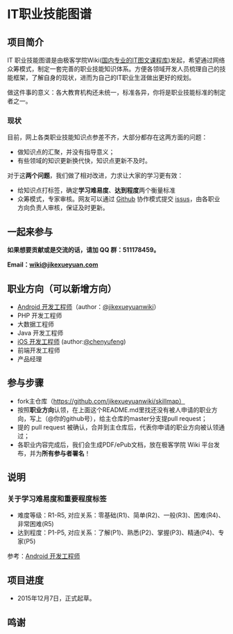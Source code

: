 # IT职业技能图谱

## 项目简介

IT 职业技能图谱是由极客学院Wiki([国内专业的IT图文课程库](http://wiki.jikexueyuan.com))发起，希望通过网络众筹模式，制定一套完善的职业技能知识体系。方便各领域开发人员梳理自己的技能框架，了解自身的现状，进而为自己的IT职业生涯做出更好的规划。

做这件事的意义：各大教育机构还未统一，标准各异，你将是职业技能标准的制定者之一。

### 现状

目前，网上各类职业技能知识点参差不齐，大部分都存在这两方面的问题：

- 做知识点的汇聚，并没有指导意义；
- 有些领域的知识更新换代快，知识点更新不及时。

对于这**两个问题**，我们做了相对改进，力求让大家的学习更有效：

- 给知识点打标签，确定**学习难易度**、**达到程度**两个衡量标准
- 众筹模式，专家审核。网友可以通过 [Github](https://github.com) 协作模式提交 [issus](https://github.com/jikexueyuanwiki/skillmap/issues)，由各职业方向负责人审核，保证及时更新。

## 一起来参与

**如果想要贡献或是交流的话，请加 QQ 群：511178459。**

**Email：wiki@jikexueyuan.com**

## 职业方向（可以新增方向）

- [Android 开发工程师](android.md)（author：[@jikexueyuanwiki](https://github.com/jikexueyuanwiki)）
- PHP 开发工程师
- 大数据工程师
- Java 开发工程师
- [iOS 开发工程师](iOS.md) (author:[@chenyufeng](https://github.com/chenyufeng1991))
- 前端开发工程师
- 产品经理

## 参与步骤

- fork主仓库（https://github.com/jikexueyuanwiki/skillmap）
- 按照**职业方向**认领，在上面这个README.md里找还没有被人申请的职业方向，写上（@你的github号），给主仓库的master分支提pull request；
- 提的 pull request 被确认，合并到主仓库后，代表你申请的职业方向被认领通过；
- 各职业内容完成后，我们会生成PDF/ePub文档，放在极客学院 Wiki 平台发布，并为**所有参与者署名**！

## 说明

### 关于学习难易度和重要程度标签

- 难度等级：R1-R5, 对应关系：零基础(R1)、简单(R2)、一般(R3)、困难(R4)、非常困难(R5)
- 达到程度：P1-P5, 对应关系：了解(P1)、熟悉(P2)、掌握(P3)、精通(P4)、专家(P5)
    
参考：[Android 开发工程师](android.md)

## 项目进度

- 2015年12月7日，正式起草。

## 鸣谢

